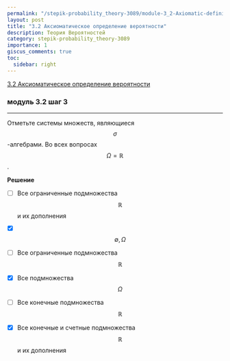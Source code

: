 ```yaml
---
permalink: "/stepik-probability_theory-3089/module-3_2-Axiomatic-definition-of-probability"
layout: post
title: "3.2 Аксиоматическое определение вероятности"
description: Теория Вероятностей
category: stepik-probability_theory-3089
importance: 1
giscus_comments: true
toc:
  sidebar: right
---
```


[3.2 Аксиоматическое определение вероятности](https://stepik.org/lesson/48675/step/1?unit=26446)

### модуль 3.2 шаг 3

---


Отметьте системы множеств, являющиеся $$\sigma$$-алгебрами. Во всех вопросах $$\Omega=\mathbb{R}$$.

**Решение**

- [ ] Все ограниченные подмножества $$\mathbb{R}$$ и их дополнения
- [X] $${\emptyset, \Omega}$$
- [ ] Все ограниченные подмножества $$\mathbb{R}$$
- [X] Все подмножества $$\Omega$$
- [ ] Все конечные подмножества $$\mathbb{R}$$
- [X] Все конечные и счетные подмножества $$\mathbb{R}$$ и их дополнения



